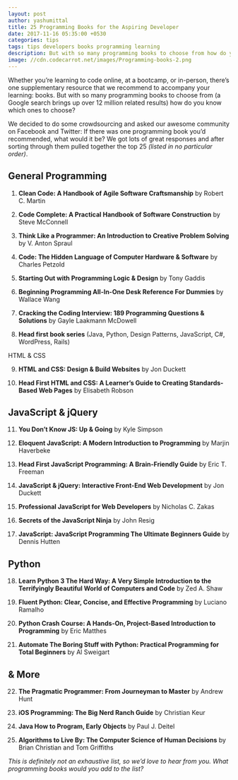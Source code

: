 ```yaml
---
layout: post
author: yashumittal
title: 25 Programming Books for the Aspiring Developer
date: 2017-11-16 05:35:00 +0530
categories: tips
tags: tips developers books programming learning
description: But with so many programming books to choose from how do you know which ones to choose?
image: //cdn.codecarrot.net/images/Programming-books-2.png
---
```


Whether you’re learning to code online, at a bootcamp, or in-person, there’s one supplementary resource that we recommend to accompany your learning: books. But with so many programming books to choose from (a Google search brings up over 12 million related results) how do you know which ones to choose?

We decided to do some crowdsourcing and asked our awesome community on Facebook and Twitter: If there was one programming book you’d recommended, what would it be? We got lots of great responses and after sorting through them pulled together the top 25 *(listed in no particular order)*.

## General Programming

1. **Clean Code: A Handbook of Agile Software Craftsmanship** by Robert C. Martin

2. **Code Complete: A Practical Handbook of Software Construction** by Steve McConnell

3. **Think Like a Programmer: An Introduction to Creative Problem Solving** by V. Anton Spraul

4. **Code: The Hidden Language of Computer Hardware & Software** by Charles Petzold

5. **Starting Out with Programming Logic & Design** by Tony Gaddis

6. **Beginning Programming All-In-One Desk Reference For Dummies** by Wallace Wang

7. **Cracking the Coding Interview: 189 Programming Questions & Solutions** by Gayle Laakmann McDowell

8. **Head first book series** (Java, Python, Design Patterns, JavaScript, C#, WordPress, Rails)

HTML & CSS

9. **HTML and CSS: Design & Build Websites** by Jon Duckett

10. **Head First HTML and CSS: A Learner’s Guide to Creating Standards-Based Web Pages** by Elisabeth Robson

## JavaScript & jQuery

11. **You Don’t Know JS: Up & Going** by Kyle Simpson

12. **Eloquent JavaScript: A Modern Introduction to Programming** by Marjin Haverbeke

13. **Head First JavaScript Programming: A Brain-Friendly Guide** by Eric T. Freeman

14. **JavaScript & jQuery: Interactive Front-End Web Development** by Jon Duckett

15. **Professional JavaScript for Web Developers** by Nicholas C. Zakas

16. **Secrets of the JavaScript Ninja** by John Resig

17. **JavaScript: JavaScript Programming The Ultimate Beginners Guide** by Dennis Hutten

## Python

18. **Learn Python 3 The Hard Way: A Very Simple Introduction to the Terrifyingly Beautiful World of Computers and Code** by Zed A. Shaw

19. **Fluent Python: Clear, Concise, and Effective Programming** by Luciano Ramalho

20. **Python Crash Course: A Hands-On, Project-Based Introduction to Programming** by Eric Matthes

21. **Automate The Boring Stuff with Python: Practical Programming for Total Beginners** by Al Sweigart

## & More

22. **The Pragmatic Programmer: From Journeyman to Master** by Andrew Hunt

23. **iOS Programming: The Big Nerd Ranch Guide** by Christian Keur

24. **Java How to Program, Early Objects** by Paul J. Deitel

25. **Algorithms to Live By: The Computer Science of Human Decisions** by Brian Christian and Tom Griffiths

*This is definitely not an exhaustive list, so we’d love to hear from you. What programming books would you add to the list?*
